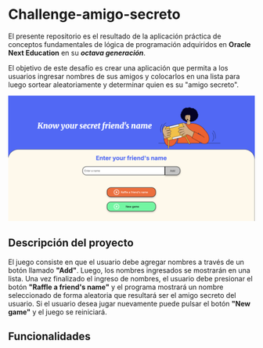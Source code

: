 # Challenge-amigo-secreto
El presente repositorio es el resultado de la aplicación práctica de conceptos fundamentales de lógica de programación adquiridos en __Oracle Next Education__ en su ***octava generación***.

El objetivo de este desafío es crear una aplicación que permita a los usuarios ingresar nombres de sus amigos y colocarlos en una lista para luego sortear aleatoriamente y determinar quien es su "amigo secreto".

![image alt](https://github.com/Susanayuque/challenge-amigo-secreto/blob/d7f6171506fdaa2e1adb0d7255e286d50c6fa10f/imagenWeb.png)

## Descripción del proyecto

El juego consiste en que el usuario debe agregar nombres a través de un botón llamado __"Add"__. Luego, los nombres ingresados se mostrarán en una lista. Una vez finalizado el ingreso de nombres, el usuario debe presionar el botón __"Raffle a friend's name"__ y el programa mostrará un nombre seleccionado de forma aleatoria que resultará ser el amigo secreto del usuario. Si el usuario desea jugar nuevamente puede pulsar el botón __"New game"__ y el juego se reiniciará.

## Funcionalidades

